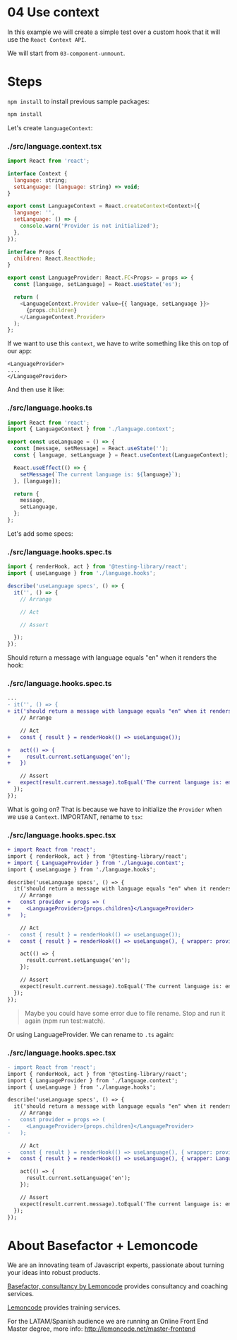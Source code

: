# 04 Use context

In this example we will create a simple test over a custom hook that it will use the `React Context API`.

We will start from `03-component-unmount`.

# Steps

`npm install` to install previous sample packages:

```bash
npm install
```

Let's create `languageContext`:

### ./src/language.context.tsx

```javascript
import React from 'react';

interface Context {
  language: string;
  setLanguage: (language: string) => void;
}

export const LanguageContext = React.createContext<Context>({
  language: '',
  setLanguage: () => {
    console.warn('Provider is not initialized');
  },
});

interface Props {
  children: React.ReactNode;
}

export const LanguageProvider: React.FC<Props> = props => {
  const [language, setLanguage] = React.useState('es');

  return (
    <LanguageContext.Provider value={{ language, setLanguage }}>
      {props.children}
    </LanguageContext.Provider>
  );
};
```

If we want to use this `context`, we have to write something like this on top of our app:

```
<LanguageProvider>
....
</LanguageProvider>
```

And then use it like:

### ./src/language.hooks.ts

```javascript
import React from 'react';
import { LanguageContext } from './language.context';

export const useLanguage = () => {
  const [message, setMessage] = React.useState('');
  const { language, setLanguage } = React.useContext(LanguageContext);

  React.useEffect(() => {
    setMessage(`The current language is: ${language}`);
  }, [language]);

  return {
    message,
    setLanguage,
  };
};

```

Let's add some specs:

### ./src/language.hooks.spec.ts

```javascript
import { renderHook, act } from '@testing-library/react';
import { useLanguage } from './language.hooks';

describe('useLanguage specs', () => {
  it('', () => {
    // Arrange

    // Act

    // Assert

  });
});

```

Should return a message with language equals "en" when it renders the hook:

### ./src/language.hooks.spec.ts

```diff
...
- it('', () => {
+ it('should return a message with language equals "en" when it renders the hook', () => {
    // Arrange

    // Act
+   const { result } = renderHook(() => useLanguage());

+   act(() => {
+     result.current.setLanguage('en');
+   })

    // Assert
+   expect(result.current.message).toEqual('The current language is: en');
  });
});

```

What is going on? That is because we have to initialize the `Provider` when we use a `Context`. IMPORTANT, rename to `tsx`:

### ./src/language.hooks.spec.tsx

```diff
+ import React from 'react';
import { renderHook, act } from '@testing-library/react';
+ import { LanguageProvider } from './language.context';
import { useLanguage } from './language.hooks';

describe('useLanguage specs', () => {
  it('should return a message with language equals "en" when it renders the hook', () => {
    // Arrange
+   const provider = props => (
+     <LanguageProvider>{props.children}</LanguageProvider>
+   );

    // Act
-   const { result } = renderHook(() => useLanguage());
+   const { result } = renderHook(() => useLanguage(), { wrapper: provider });

    act(() => {
      result.current.setLanguage('en');
    });

    // Assert
    expect(result.current.message).toEqual('The current language is: en');
  });
});

```

> Maybe you could have some error due to file rename. Stop and run it again (npm run test:watch).

Or using LanguageProvider. We can rename to `.ts` again:

### ./src/language.hooks.spec.tsx

```diff
- import React from 'react';
import { renderHook, act } from '@testing-library/react';
import { LanguageProvider } from './language.context';
import { useLanguage } from './language.hooks';

describe('useLanguage specs', () => {
  it('should return a message with language equals "en" when it renders the hook', () => {
    // Arrange
-   const provider = props => (
-     <LanguageProvider>{props.children}</LanguageProvider>
-   );

    // Act
-   const { result } = renderHook(() => useLanguage(), { wrapper: provider });
+   const { result } = renderHook(() => useLanguage(), { wrapper: LanguageProvider });

    act(() => {
      result.current.setLanguage('en');
    });

    // Assert
    expect(result.current.message).toEqual('The current language is: en');
  });
});

```

# About Basefactor + Lemoncode

We are an innovating team of Javascript experts, passionate about turning your ideas into robust products.

[Basefactor, consultancy by Lemoncode](http://www.basefactor.com) provides consultancy and coaching services.

[Lemoncode](http://lemoncode.net/services/en/#en-home) provides training services.

For the LATAM/Spanish audience we are running an Online Front End Master degree, more info: http://lemoncode.net/master-frontend
